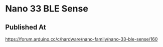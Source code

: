 # Nano 33 BLE Sense

## Published At

https://forum.arduino.cc/c/hardware/nano-family/nano-33-ble-sense/160
